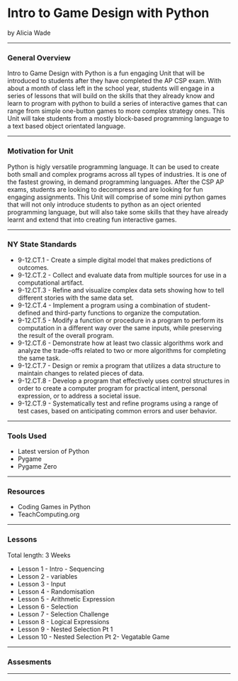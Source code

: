 # Intro to Game Design with Python
by Alicia Wade

-----

### General Overview
Intro to Game Design with Python is a fun engaging Unit that will be introduced to students after they have completed the AP CSP exam. With about a month of class left in the school year, students will engage in a series of lessons that will build on the skills that they already know and learn to program with python to build a series of interactive games that can range from simple one-button games to more complex strategy ones. This Unit will take students from a mostly block-based programming language to a text based object orientated language. 

<!-- (include here description of unit, what class(es) it fits into, when...)
 -->

---

### Motivation for Unit
<p>Python is higly versatile programming language. It can be used to create both small and complex programs across all types of industries. It is one of the fastest growing, in demand programming languages. After the CSP AP exams, students are looking to decompress and are looking for fun engaging assignments. This Unit will comprise of some mini python games that will not only introduce students to python as an oject oriented programming language, but will also take some skills that they have already learnt and extend that into creating fun interactive games.</p>

---

### NY State Standards 
<!--The NY State Computer Science standards you will be covering in this unit. Provide the number and name (e.g. 4-6.CT.1 Computational Thinking, Modeling and Simulation) -->
 * 9-12.CT.1 - Create a simple digital model that makes predictions of outcomes.
 * 9-12.CT.2 - Collect and evaluate data from multiple sources for use in a computational artifact.
 *  9-12.CT.3 - Refine and visualize complex data sets showing how to tell different stories with the same data set.
 *  9-12.CT.4 - Implement a program using a combination of student-defined and third-party functions to organize the computation.
  * 9-12.CT.5 - Modify a function or procedure in a program to perform its computation in a different way over the same inputs, while preserving the result of the        overall program.
  * 9-12.CT.6 - Demonstrate how at least two classic algorithms work and analyze the trade-offs related to two or more algorithms for completing the same task.
 *  9-12.CT.7 - Design or remix a program that utilizes a data structure to maintain changes to related pieces of data.
 *  9-12.CT.8 - Develop a program that effectively uses control structures in order to create a computer program for practical intent, personal expression, or to address a societal issue.
 *  9-12.CT.9 - Systematically test and refine programs using a range of test cases, based on anticipating common errors and user behavior.
---

### Tools Used
* Latest version of Python 
* Pygame
* Pygame Zero

<!-- (include programming language(s), specific programs/environments, and other tools (digital or otherwise) if necessary)
 -->
---

### Resources
<!-- (include any links/books/readings to be used during this unit) -->
* Coding Games in Python
* TeachComputing.org

---

### Lessons
Total length: 3 Weeks
* Lesson 1 - Intro - Sequencing
* Lesson 2 - variables
* Lesson 3 - Input
* Lesson 4 - Randomisation
* Lesson 5 - Arithmetic Expression
* Lesson 6 - Selection
* Lesson 7 - Selection Challenge
* Lesson 8 - Logical Expressions
* Lesson 9 - Nested Selection Pt 1
* Lesson 10 - Nested Selection Pt 2- Vegatable Game

<!-- (list each lesson with main topic(s))
 -->
---

### Assesments

---
